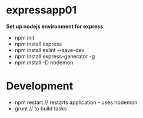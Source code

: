 # expressapp01
**Set up nodejs environment for express**

 - npm init  
 - npm install express
 - npm install eslint --save-dev
 - npm install express-generator -g
 - npm install -D nodemon

# Development #
- npm restart // restarts application - uses nodemon
- grunt // to build  tasks